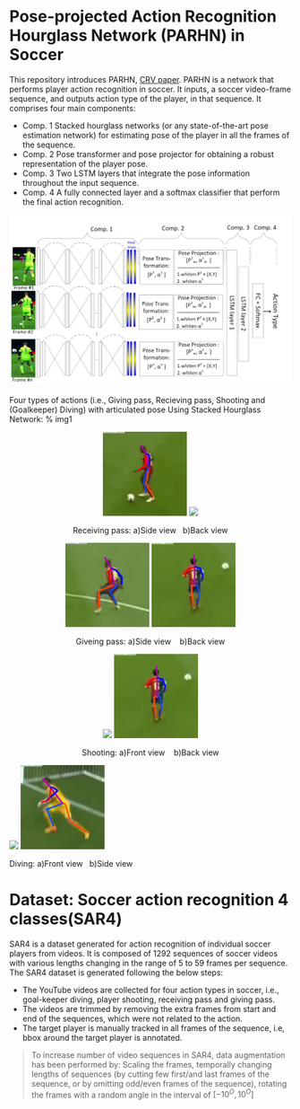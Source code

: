 # Pose-projected Action Recognition Hourglass Network (PARHN) in Soccer

This repository introduces PARHN, [CRV paper](https://ieeexplore.ieee.org/abstract/document/8781607). PARHN is a network that performs player action recognition in soccer. It inputs, a soccer video-frame sequence, and outputs action type of the player, in that sequence. It comprises four main components: 
+ Comp. 1 Stacked hourglass networks (or any state-of-the-art pose estimation network) for estimating pose of the player in all the frames of the sequence.
+ Comp. 2 Pose transformer and pose projector for obtaining a robust representation of the player pose. 
+ Comp. 3 Two LSTM layers that integrate the pose information throughout the input sequence. 
+ Comp. 4 A fully connected layer and a softmax classifier that perform the final action recognition.



<p align="center">
  <img width="800" src="https://github.com/MehrnazFani/Action-Recognition-in-Soccer/blob/81e0e43bbb4e4442ec2360f0ba23272c7bdacfb7/images/PARHN.jpg" alt="PAHRN"
       
</p>

Four types of actions (i.e., Giving pass, Recieving pass, Shooting and (Goalkeeper) Diving)  with articulated pose Using Stacked Hourglass Network:
% img1
<p align="center">
  <img width="150" src="https://github.com/MehrnazFani/Action-Recognition-in-Soccer/blob/ba2d9632e1a907cbac9000a3ea11cb07290c881b/images/GivingPass-sideView.gif"/>
   <img width="150" src="https://github.com/MehrnazFani/Action-Recognition-in-Soccer/blob/ba2d9632e1a907cbac9000a3ea11cb07290c881b/images/GivingPass-backView.gif"/> 
</p>  
<p align="center"> Receiving pass: a)Side view&nbsp; &nbsp;b)Back view </p>

<p align="center"> 
  <img width="150" src="https://github.com/MehrnazFani/Action-Recognition-in-Soccer/blob/febbe9d928b1d16448a425d0bceacf54ed86c958/images/RecievePass_sideView.gif"/>
  <img width="150" src="https://github.com/MehrnazFani/Action-Recognition-in-Soccer/blob/febbe9d928b1d16448a425d0bceacf54ed86c958/images/RecievePass_backView.gif"/>
</p>
 <p align="center">  Giveing pass: a)Side view&nbsp; &nbsp; b)Back view </p>
 
<p align="center">
    <img width="150" src="https://github.com/MehrnazFani/Action-Recognition-in-Soccer/blob/77be9f3bbd07653f222d76780348cc8cab757c91/images/Shooting_frontView.gif"/>
   <img width="150" src="https://github.com/MehrnazFani/Action-Recognition-in-Soccer/blob/77be9f3bbd07653f222d76780348cc8cab757c91/images/Shooting-backView.gif"/> 
</p>
<p align="center">  Shooting: a)Front view&nbsp; &nbsp; b)Back view </p>

<p algin="center">
  <img width="150" src="https://github.com/MehrnazFani/Action-Recognition-in-Soccer/blob/77be9f3bbd07653f222d76780348cc8cab757c91/images/Diving-FrontView.gif"/>
   <img width="150" src="https://github.com/MehrnazFani/Action-Recognition-in-Soccer/blob/77be9f3bbd07653f222d76780348cc8cab757c91/images/Diving_sideView.gif"/> 
</p>
<p algin="center"> Diving: a)Front view&nbsp; &nbsp;b)Side view </p>
  
# Dataset: Soccer action recognition 4 classes(SAR4)
SAR4 is a dataset generated for action recognition of individual soccer players from videos. It is composed of 1292 sequences of soccer videos with various lengths changing in the range of 5 to 59 frames per sequence. The SAR4 dataset is generated following the below steps:
+ The YouTube videos are collected for four action types in soccer, i.e., goal-keeper diving, player shooting, receiving pass and giving pass.  
+ The videos are trimmed by removing the extra frames from start and end of the sequences, which were not related to the action.
+ The target player is manually tracked in all frames of the sequence, i.e, bbox around the target player is annotated.
> To increase number of video sequences in SAR4, data augmentation has been performed by: Scaling the frames, temporally changing lengths of sequences (by cutting few first/and last frames of the sequence, or by omitting odd/even frames of the sequence), rotating the frames with a random angle in the interval of $[-10^O, 10^O]$




